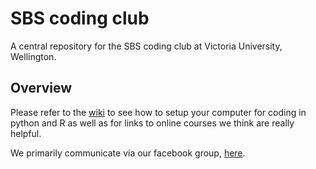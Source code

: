 # SBS coding club

A central repository for the SBS coding club at Victoria University, Wellington.

## Overview 

Please refer to the [wiki](https://github.com/VarunSVenkatesh/SBScodingclub/wiki) to see how to setup your computer for coding in python and R as well as for links to online courses we think are really helpful.

We primarily communicate via our facebook group, [here](https://www.facebook.com/groups/1683933821930489/).

